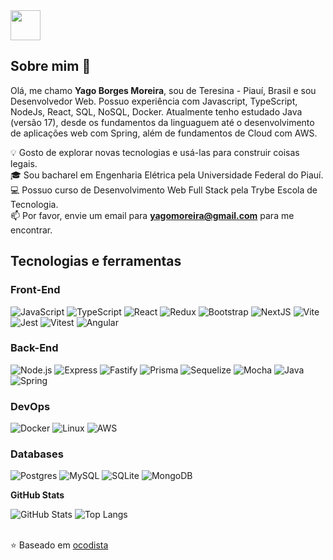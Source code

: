 <a href="https://www.linkedin.com/in/yagobmoreira/" target="_blank">
  <img src="https://i.ibb.co/Kx2GSrT/linkedin.png" width="48px" height="48px">
</a>

<br />

## Sobre mim 🚀

Olá, me chamo **Yago Borges Moreira**, sou de Teresina - Piauí, Brasil e sou Desenvolvedor Web. Possuo experiência com Javascript, TypeScript, NodeJs, React, SQL, NoSQL, Docker. Atualmente tenho estudado Java (versão 17), desde os fundamentos da linguaguem até o desenvolvimento de aplicações web com Spring, além de fundamentos de Cloud com AWS.

💡 Gosto de explorar novas tecnologias e usá-las para construir coisas legais.\
🎓 Sou bacharel em Engenharia Elétrica pela Universidade Federal do Piauí.\
💻 Possuo curso de Desenvolvimento Web Full Stack pela Trybe Escola de Tecnologia.\
📫 Por favor, envie um email para **yagomoreira@gmail.com** para me encontrar.

## Tecnologias e ferramentas

### Front-End
![JavaScript](https://img.shields.io/badge/-JavaScript-000?&logo=JavaScript)
![TypeScript](https://img.shields.io/badge/-TypeScript-000?&logo=TypeScript)
![React](https://img.shields.io/badge/-React-000?&logo=React)
![Redux](https://img.shields.io/badge/-Redux-000?&logo=Redux&logoColor=purple)
![Bootstrap](https://img.shields.io/badge/-Bootstrap-000?&logo=BootStrap)
![NextJS](https://img.shields.io/badge/-NextJS-000?&logo=Next.js)
![Vite](https://img.shields.io/badge/-Vite-000?logo=vite)
![Jest](https://img.shields.io/badge/-Jest-000?logo=jest)
![Vitest](https://img.shields.io/badge/-Vitest-000?logo=vitest)
![Angular](https://img.shields.io/badge/Angular-000?logo=angular)

### Back-End
![Node.js](https://img.shields.io/badge/-Node.js-000?&logo=node.js)
![Express](https://img.shields.io/badge/-Express-000?&logo=express)
![Fastify](https://img.shields.io/badge/-Fastify-000?logo=fastify)
![Prisma](https://img.shields.io/badge/-Prisma-000?logo=prisma)
![Sequelize](https://img.shields.io/badge/-Sequelize-000?logo=sequelize)
![Mocha](https://img.shields.io/badge/-Mocha-000?logo=mocha)
![Java](https://img.shields.io/badge/-Java-000)
![Spring](https://img.shields.io/badge/-Spring-000?logo=spring)

### DevOps
![Docker](https://img.shields.io/badge/-Docker-000?&logo=Docker)
![Linux](https://img.shields.io/badge/-Linux-000?&logo=Linux)
![AWS](https://img.shields.io/badge/-AWS-000?logo=amazonwebservices&logoColor=orange)

### Databases
![Postgres](https://img.shields.io/badge/PostgreSQL-000?logo=postgresql)
![MySQL](https://img.shields.io/badge/-MySQL-000?&logo=MySQL)
![SQLite](https://img.shields.io/badge/-SQLite-000?logo=sqlite)
![MongoDB](https://img.shields.io/badge/-MongoDB-000?&logo=MongoDB)

**GitHub Stats** 

![GitHub Stats](https://github-readme-stats.vercel.app/api?username=yagobmoreira&theme=transparent&bg_color=000&border_color=30A3DC&show_icons=true&icon_color=30A3DC&title_color=E94D5F&text_color=FFF)  ![Top Langs](https://github-readme-stats-git-masterrstaa-rickstaa.vercel.app/api/top-langs/?username=yagobmoreira&layout=compact&bg_color=000&border_color=30A3DC&title_color=E94D5F&text_color=FFF)
<br />
<br />


⭐️ Baseado em [ocodista](https://github.com/ocodista)
